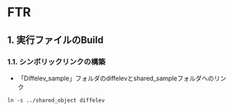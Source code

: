 # FTR

## 1.	実行ファイルのBuild

### 1.1. シンボリックリンクの構築

- 「Diffelev_sample」フォルダのdiffelevとshared_sampleフォルダへのリンク
```
ln -s ../shared_object diffelev
```








